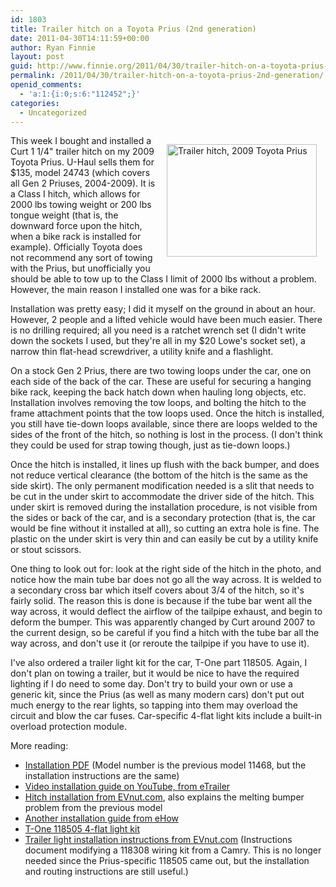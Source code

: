 ```yaml
---
id: 1803
title: Trailer hitch on a Toyota Prius (2nd generation)
date: 2011-04-30T14:11:59+00:00
author: Ryan Finnie
layout: post
guid: http://www.finnie.org/2011/04/30/trailer-hitch-on-a-toyota-prius-2nd-generation/
permalink: /2011/04/30/trailer-hitch-on-a-toyota-prius-2nd-generation/
openid_comments:
  - 'a:1:{i:0;s:6:"112452";}'
categories:
  - Uncategorized
---
```

<a href="http://www.flickr.com/photos/fo0bar/5673572604/" title="Trailer hitch, 2009 Toyota Prius by Ryan Finnie, on Flickr" style="float: right; margin: 1em;"><img src="http://farm6.static.flickr.com/5268/5673572604_d6180e939e_m.jpg" width="240" height="180" alt="Trailer hitch, 2009 Toyota Prius" /></a>This week I bought and installed a Curt 1 1/4" trailer hitch on my 2009 Toyota Prius. U-Haul sells them for $135, model 24743 (which covers all Gen 2 Priuses, 2004-2009). It is a Class I hitch, which allows for 2000 lbs towing weight or 200 lbs tongue weight (that is, the downward force upon the hitch, when a bike rack is installed for example). Officially Toyota does not recommend any sort of towing with the Prius, but unofficially you should be able to tow up to the Class I limit of 2000 lbs without a problem. However, the main reason I installed one was for a bike rack.

Installation was pretty easy; I did it myself on the ground in about an hour. However, 2 people and a lifted vehicle would have been much easier. There is no drilling required; all you need is a ratchet wrench set (I didn't write down the sockets I used, but they're all in my $20 Lowe's socket set), a narrow thin flat-head screwdriver, a utility knife and a flashlight.

On a stock Gen 2 Prius, there are two towing loops under the car, one on each side of the back of the car. These are useful for securing a hanging bike rack, keeping the back hatch down when hauling long objects, etc. Installation involves removing the tow loops, and bolting the hitch to the frame attachment points that the tow loops used. Once the hitch is installed, you still have tie-down loops available, since there are loops welded to the sides of the front of the hitch, so nothing is lost in the process. (I don't think they could be used for strap towing though, just as tie-down loops.)

Once the hitch is installed, it lines up flush with the back bumper, and does not reduce vertical clearance (the bottom of the hitch is the same as the side skirt). The only permanent modification needed is a slit that needs to be cut in the under skirt to accommodate the driver side of the hitch. This under skirt is removed during the installation procedure, is not visible from the sides or back of the car, and is a secondary protection (that is, the car would be fine without it installed at all), so cutting an extra hole is fine. The plastic on the under skirt is very thin and can easily be cut by a utility knife or stout scissors.

One thing to look out for: look at the right side of the hitch in the photo, and notice how the main tube bar does not go all the way across. It is welded to a secondary cross bar which itself covers about 3/4 of the hitch, so it's fairly solid. The reason this is done is because if the tube bar went all the way across, it would deflect the airflow of the tailpipe exhaust, and begin to deform the bumper. This was apparently changed by Curt around 2007 to the current design, so be careful if you find a hitch with the tube bar all the way across, and don't use it (or reroute the tailpipe if you have to use it).

I've also ordered a trailer light kit for the car, T-One part 118505. Again, I don't plan on towing a trailer, but it would be nice to have the required lighting if I do need to some day. Don't try to build your own or use a generic kit, since the Prius (as well as many modern cars) don't put out much energy to the rear lights, so tapping into them may overload the circuit and blow the car fuses. Car-specific 4-flat light kits include a built-in overload protection module.

More reading:

  * [Installation PDF](http://www.sigmaautomotive.com/jdm/prius/manual_ext-hitch.pdf) (Model number is the previous model 11468, but the installation instructions are the same)
  * [Video installation guide on YouTube, from eTrailer](http://www.youtube.com/watch?v=wock6ENTUgA)
  * [Hitch installation from EVnut.com](http://evnut.com/prius_hitch.htm), also explains the melting bumper problem from the previous model
  * [Another installation guide from eHow](http://www.ehow.com/how_2091017_hitch-toyota-prius-bike-rack.html)
  * [T-One 118505 4-flat light kit](http://www.redtrailers.com/ShowItem.asp?id=118505)
  * [Trailer light installation instructions from EVnut.com](http://evnut.com/prius_trailer_wiring.htm) (Instructions document modifying a 118308 wiring kit from a Camry. This is no longer needed since the Prius-specific 118505 came out, but the installation and routing instructions are still useful.)
